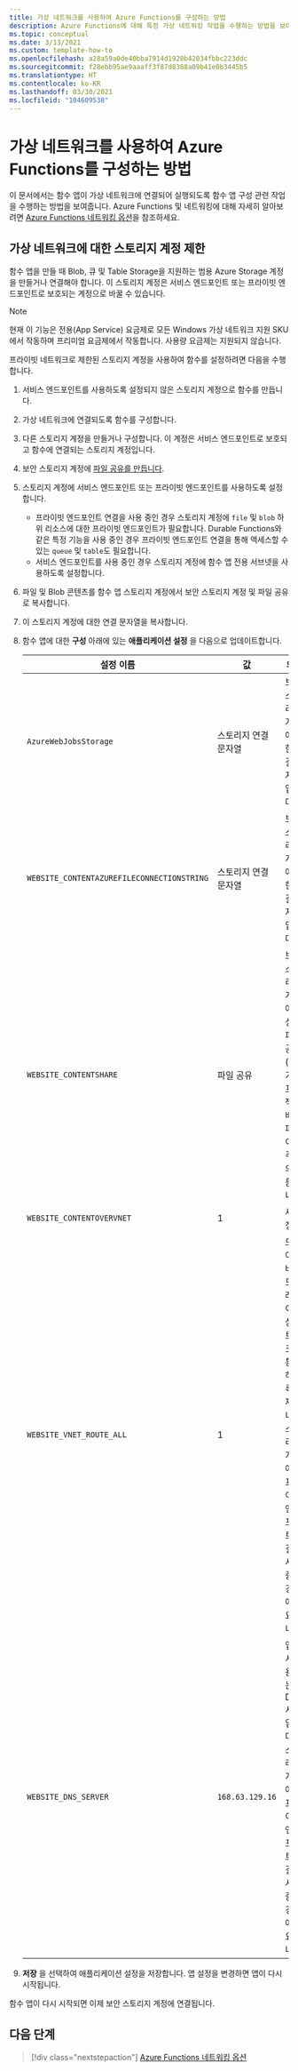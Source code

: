 ```yaml
---
title: 가상 네트워크를 사용하여 Azure Functions를 구성하는 방법
description: Azure Functions에 대해 특정 가상 네트워킹 작업을 수행하는 방법을 보여 주는 문서입니다.
ms.topic: conceptual
ms.date: 3/13/2021
ms.custom: template-how-to
ms.openlocfilehash: a28a59a0de40bba7914d1920b42034fbbc223ddc
ms.sourcegitcommit: f28ebb95ae9aaaff3f87d8388a09b41e0b3445b5
ms.translationtype: HT
ms.contentlocale: ko-KR
ms.lasthandoff: 03/30/2021
ms.locfileid: "104609538"
---
```

# <a name="how-to-configure-azure-functions-with-a-virtual-network"></a>가상 네트워크를 사용하여 Azure Functions를 구성하는 방법

이 문서에서는 함수 앱이 가상 네트워크에 연결되어 실행되도록 함수 앱 구성 관련 작업을 수행하는 방법을 보여줍니다. Azure Functions 및 네트워킹에 대해 자세히 알아보려면 [Azure Functions 네트워킹 옵션](functions-networking-options.md)을 참조하세요.

## <a name="restrict-your-storage-account-to-a-virtual-network"></a>가상 네트워크에 대한 스토리지 계정 제한 

함수 앱을 만들 때 Blob, 큐 및 Table Storage을 지원하는 범용 Azure Storage 계정을 만들거나 연결해야 합니다. 이 스토리지 계정은 서비스 엔드포인트 또는 프라이빗 엔드포인트로 보호되는 계정으로 바꿀 수 있습니다. 

> [!NOTE]  
> 현재 이 기능은 전용(App Service) 요금제로 모든 Windows 가상 네트워크 지원 SKU에서 작동하며 프리미엄 요금제에서 작동합니다. 사용량 요금제는 지원되지 않습니다. 

프라이빗 네트워크로 제한된 스토리지 계정을 사용하여 함수를 설정하려면 다음을 수행합니다.

1. 서비스 엔드포인트를 사용하도록 설정되지 않은 스토리지 계정으로 함수를 만듭니다.

1. 가상 네트워크에 연결되도록 함수를 구성합니다.

1. 다른 스토리지 계정을 만들거나 구성합니다.  이 계정은 서비스 엔드포인트로 보호되고 함수에 연결되는 스토리지 계정입니다.

1. 보안 스토리지 계정에 [파일 공유를 만듭니다](../storage/files/storage-how-to-create-file-share.md#create-file-share).

1. 스토리지 계정에 서비스 엔드포인트 또는 프라이빗 엔드포인트를 사용하도록 설정합니다.  
    * 프라이빗 엔드포인트 연결을 사용 중인 경우 스토리지 계정에 `file` 및 `blob` 하위 리소스에 대한 프라이빗 엔드포인트가 필요합니다.  Durable Functions와 같은 특정 기능을 사용 중인 경우 프라이빗 엔드포인트 연결을 통해 액세스할 수 있는 `queue` 및 `table`도 필요합니다.
    * 서비스 엔드포인트를 사용 중인 경우 스토리지 계정에 함수 앱 전용 서브넷을 사용하도록 설정합니다.

1. 파일 및 Blob 콘텐츠를 함수 앱 스토리지 계정에서 보안 스토리지 계정 및 파일 공유로 복사합니다.

1. 이 스토리지 계정에 대한 연결 문자열을 복사합니다.

1. 함수 앱에 대한 **구성** 아래에 있는 **애플리케이션 설정** 을 다음으로 업데이트합니다.

    | 설정 이름 | 값 | 의견 |
    |----|----|----|
    | `AzureWebJobsStorage`| 스토리지 연결 문자열 | 보안 스토리지 계정에 대한 연결 문자열입니다. |
    | `WEBSITE_CONTENTAZUREFILECONNECTIONSTRING` |  스토리지 연결 문자열 | 보안 스토리지 계정에 대한 연결 문자열입니다. |
    | `WEBSITE_CONTENTSHARE` | 파일 공유 | 보안 스토리지 계정에 생성된 파일 공유(여기에 프로젝트 배포 파일이 상주)의 이름입니다. |
    | `WEBSITE_CONTENTOVERVNET` | 1 | 새 설정 |
    | `WEBSITE_VNET_ROUTE_ALL` | 1 | 모든 아웃바운드 트래픽이 가상 네트워크를 통과하도록 강제합니다. 스토리지 계정에서 프라이빗 엔드포인트 연결을 사용 중인 경우에 필요합니다. |
    | `WEBSITE_DNS_SERVER` | `168.63.129.16` | 앱에서 사용하는 DNS 서버입니다. 스토리지 계정에서 프라이빗 엔드포인트 연결을 사용 중인 경우에 필요합니다. |

1. **저장** 을 선택하여 애플리케이션 설정을 저장합니다. 앱 설정을 변경하면 앱이 다시 시작됩니다.  

함수 앱이 다시 시작되면 이제 보안 스토리지 계정에 연결됩니다.

## <a name="next-steps"></a>다음 단계

> [!div class="nextstepaction"]
> [Azure Functions 네트워킹 옵션](functions-networking-options.md)

